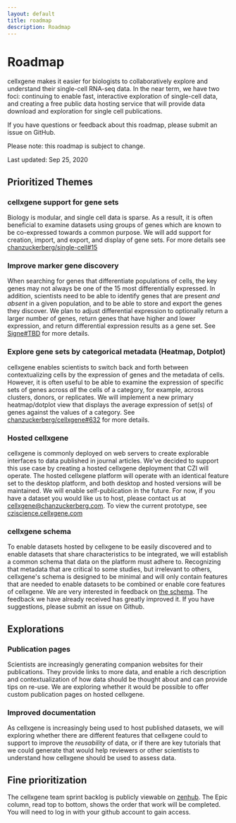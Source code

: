 ```yaml
---
layout: default
title: roadmap
description: Roadmap
---
```


# Roadmap

cellxgene makes it easier for biologists to collaboratively explore and understand their single-cell RNA-seq data.
In the near term, we have two foci: continuing to enable fast, interactive exploration of single-cell data, and creating a free public data hosting service that will provide data download and exploration for single cell publications.

If you have questions or feedback about this roadmap, please submit an issue on GitHub.

Please note: this roadmap is subject to change.

Last updated: Sep 25, 2020

## Prioritized Themes

### cellxgene support for gene sets
Biology is modular, and single cell data is sparse. 
As a result, it is often beneficial to examine datasets using groups of genes which are known to be co-expressed towards a common purpose. 
We will add support for creation, import, and export, and display of gene sets. For more details see [chanzuckerberg/single-cell#15](https://github.com/chanzuckerberg/single-cell/issues/15) 

### Improve marker gene discovery
When searching for genes that differentiate populations of cells, the key genes may not always be one of the 15 most 
differentially expressed. In addition, scientists need to be able to identify genes that are present _and absent_ in a
given population, and to be able to store and export the genes they discover. We plan to adjust differential expression 
to optionally return a larger number of genes, return genes that have higher and lower expression, and return 
differential expression results as a gene set. See [Signe#TBD]() for more details.

### Explore gene sets by categorical metadata (Heatmap, Dotplot) 
cellxgene enables scientists to switch back and forth between contextualizing cells by the expression of genes and the metadata of cells. 
However, it is often useful to be able to examine the expression of specific sets of genes across _all_ the cells of a category, for example, across clusters, donors, or replicates. We will implement a new primary heatmap/dotplot view that displays the average expression of set(s) of genes against the values of a category. See [chanzuckerberg/cellxgene#632](https://github.com/chanzuckerberg/cellxgene/issues/632) for more details.  

### Hosted cellxgene
cellxgene is commonly deployed on web servers to create explorable interfaces to data published in journal articles. 
We've decided to support this use case by creating a hosted cellxgene deployment that CZI will operate. 
The hosted cellxgene platform will operate with an identical feature set to the desktop platform, and both desktop and hosted versions will be maintained. 
We will enable self-publication in the future. For now, if you have a dataset you would like us to host, please contact us at [cellxgene@chanzuckerberg.com](mailto:cellxgene@chanzuckerberg.com). To view the current prototype, see [cziscience.cellxgene.com](https://cellxgene.cziscience.com) 

### cellxgene schema
To enable datasets hosted by cellxgene to be easily discovered and to enable datasets that share characteristics to be integrated, we will establish a common schema that data on the platform must adhere to. 
Recognizing that metadata that are critical to some studies, but irrelevant to others, cellxgene's schema is designed to be minimal and will only contain features that are needed to enable datasets to be combined or enable core features of cellxgene.
We are very interested in feedback on [the schema](https://github.com/chanzuckerberg/corpora-data-portal/blob/main/backend/schema/corpora_schema.md). 
The feedback we have already received has greatly improved it. 
If you have suggestions, please submit an issue on Github. 

## Explorations

### Publication pages
Scientists are increasingly generating companion websites for their publications. They provide links to more data, and 
enable a rich description and contextualization of how data should be thought about and can provide tips on re-use. 
We are exploring whether it would be possible to offer custom publication pages on hosted cellxgene. 

### Improved documentation
As cellxgene is increasingly being used to host published datasets, we will exploring whether there are different 
features that cellxgene could to support to improve the _reusability_ of data, or if there are key tutorials that we could 
 generate that would help reviewers or other scientists to understand how cellxgene should be used to assess data. 
 
## Fine prioritization
The cellxgene team sprint backlog is publicly viewable on [zenhub](https://app.zenhub.com/workspaces/single-cell-5e2a191dad828d52cc78b028/board?labels=epic&repos=105615409,228681195,245246384,280546849&showPipelineDescriptions=false&showReleases=false). 
The Epic column, read top to bottom, shows the order that work will be completed. 
You will need to log in with your github account to gain access. 
